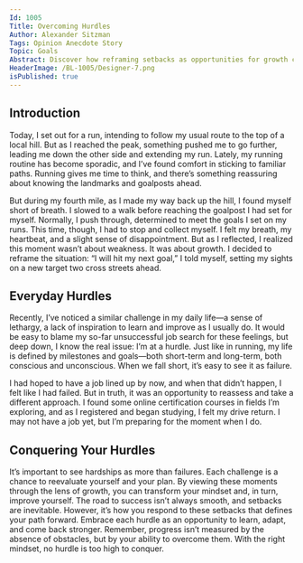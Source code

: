 ```yaml
---
Id: 1005
Title: Overcoming Hurdles
Author: Alexander Sitzman
Tags: Opinion Anecdote Story
Topic: Goals
Abstract: Discover how reframing setbacks as opportunities for growth can empower you to overcome life's hurdles with resilience and determination.
HeaderImage: /BL-1005/Designer-7.png
isPublished: true
---
```


## Introduction

Today, I set out for a run, intending to follow my usual route to the top of a local hill. But as I reached the peak, something pushed me to go further, leading me down the other side and extending my run. Lately, my running routine has become sporadic, and I’ve found comfort in sticking to familiar paths. Running gives me time to think, and there’s something reassuring about knowing the landmarks and goalposts ahead.

But during my fourth mile, as I made my way back up the hill, I found myself short of breath. I slowed to a walk before reaching the goalpost I had set for myself. Normally, I push through, determined to meet the goals I set on my runs. This time, though, I had to stop and collect myself. I felt my breath, my heartbeat, and a slight sense of disappointment. But as I reflected, I realized this moment wasn’t about weakness. It was about growth. I decided to reframe the situation: “I will hit my next goal,” I told myself, setting my sights on a new target two cross streets ahead.


## Everyday Hurdles

Recently, I’ve noticed a similar challenge in my daily life—a sense of lethargy, a lack of inspiration to learn and improve as I usually do. It would be easy to blame my so-far unsuccessful job search for these feelings, but deep down, I know the real issue: I’m at a hurdle. Just like in running, my life is defined by milestones and goals—both short-term and long-term, both conscious and unconscious. When we fall short, it’s easy to see it as failure.

I had hoped to have a job lined up by now, and when that didn’t happen, I felt like I had failed. But in truth, it was an opportunity to reassess and take a different approach. I found some online certification courses in fields I’m exploring, and as I registered and began studying, I felt my drive return. I may not have a job yet, but I’m preparing for the moment when I do.

## Conquering Your Hurdles

It’s important to see hardships as more than failures. Each challenge is a chance to reevaluate yourself and your plan. By viewing these moments through the lens of growth, you can transform your mindset and, in turn, improve yourself. The road to success isn’t always smooth, and setbacks are inevitable. However, it’s how you respond to these setbacks that defines your path forward. Embrace each hurdle as an opportunity to learn, adapt, and come back stronger. Remember, progress isn’t measured by the absence of obstacles, but by your ability to overcome them. With the right mindset, no hurdle is too high to conquer.
